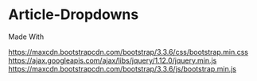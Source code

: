 # Article-Dropdowns

Made With 

https://maxcdn.bootstrapcdn.com/bootstrap/3.3.6/css/bootstrap.min.css 
https://ajax.googleapis.com/ajax/libs/jquery/1.12.0/jquery.min.js
https://maxcdn.bootstrapcdn.com/bootstrap/3.3.6/js/bootstrap.min.js 

